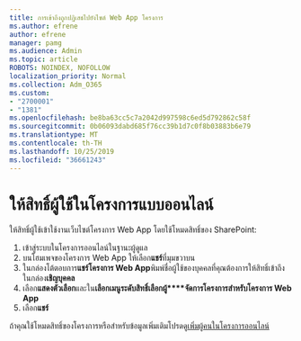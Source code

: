 ```yaml
---
title: การเข้าถึงถูกปฏิเสธไปยังไซต์ Web App โครงการ
ms.author: efrene
author: efrene
manager: pamg
ms.audience: Admin
ms.topic: article
ROBOTS: NOINDEX, NOFOLLOW
localization_priority: Normal
ms.collection: Adm_O365
ms.custom:
- "2700001"
- "1381"
ms.openlocfilehash: be8ba63cc5c7a2042d997598c6ed5d792862c58f
ms.sourcegitcommit: 0b06093dabd685f76cc39b1d7c0f8b03883b6e79
ms.translationtype: MT
ms.contentlocale: th-TH
ms.lasthandoff: 10/25/2019
ms.locfileid: "36661243"
---
```

# <a name="give-users-permissions-in-project-online"></a>ให้สิทธิ์ผู้ใช้ในโครงการแบบออนไลน์

ให้สิทธิ์ผู้ใช้เข้าใช้งานเว็บไซต์โครงการ Web App โดยใช้โหมดสิทธิ์ของ SharePoint:

1. เข้าสู่ระบบในโครงการออนไลน์ในฐานะผู้ดูแล
2. บนโฮมเพจของโครงการ Web App ให้เลือก**แชร์**ที่มุมขวาบน
3. ในกล่องโต้ตอบการ**แชร์โครงการ Web App**พิมพ์ชื่อผู้ใช้ของบุคคลที่คุณต้องการให้สิทธิ์เข้าถึงในกล่อง**เชิญบุคคล**
4. เลือก**แสดงตัวเลือก**และใน**เลือกเมนูระดับสิทธิ์เลือกผู้****จัดการโครงการสำหรับโครงการ Web App**
5. เลือก**แชร์**

ถ้าคุณใช้โหมดสิทธิ์ของโครงการหรือสำหรับข้อมูลเพิ่มเติมโปรดดู[เพิ่มผู้คนในโครงการออนไลน์](https://docs.microsoft.com/projectonline/step-2-add-people-to-project-online)
